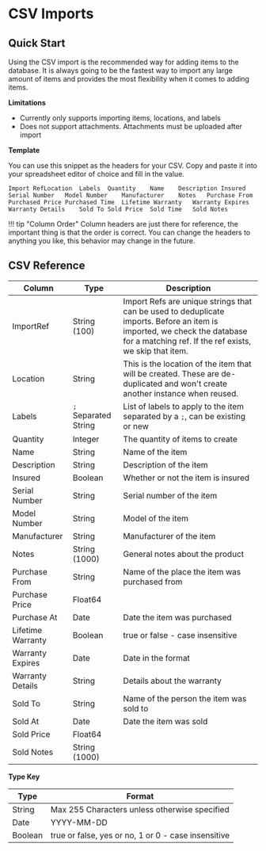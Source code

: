 # CSV Imports

## Quick Start

Using the CSV import is the recommended way for adding items to the database. It is always going to be the fastest way to import any large amount of items and provides the most flexibility when it comes to adding items.

**Limitations**

 - Currently only supports importing items, locations, and labels
 - Does not support attachments. Attachments must be uploaded after import

**Template**

You can use this snippet as the headers for your CSV. Copy and paste it into your spreadsheet editor of choice and fill in the value.

```csv
Import RefLocation	Labels	Quantity	Name	Description	Insured	Serial Number	Model Number	Manufacturer	Notes	Purchase From	Purchased Price	Purchased Time	Lifetime Warranty	Warranty Expires	Warranty Details	Sold To	Sold Price	Sold Time	Sold Notes
```

!!! tip "Column Order"
    Column headers are just there for reference, the important thing is that the order is correct. You can change the headers to anything you like, this behavior may change in the future.


## CSV Reference

| Column            | Type                 | Description                                                                                                                                                                         |
| ----------------- | -------------------- | ----------------------------------------------------------------------------------------------------------------------------------------------------------------------------------- |
| ImportRef         | String (100)         | Import Refs are unique strings that can be used to deduplicate imports. Before an item is imported, we check the database for a matching ref. If the ref exists, we skip that item. |
| Location          | String               | This is the location of the item that will be created. These are de-duplicated and won't create another instance when reused.                                                       |
| Labels            | `;` Separated String | List of labels to apply to the item separated by a `;`, can be existing or new                                                                                                      |
| Quantity          | Integer              | The quantity of items to create                                                                                                                                                     |
| Name              | String               | Name of the item                                                                                                                                                                    |
| Description       | String               | Description of the item                                                                                                                                                             |
| Insured           | Boolean              | Whether or not the item is insured                                                                                                                                                  |
| Serial Number     | String               | Serial number of the item                                                                                                                                                           |
| Model Number      | String               | Model of the item                                                                                                                                                                   |
| Manufacturer      | String               | Manufacturer of the item                                                                                                                                                            |
| Notes             | String (1000)        | General notes about the product                                                                                                                                                     |
| Purchase From     | String               | Name of the place the item was purchased from                                                                                                                                       |
| Purchase Price    | Float64              |                                                                                                                                                                                     |
| Purchase At       | Date                 | Date the item was purchased                                                                                                                                                         |
| Lifetime Warranty | Boolean              | true or false - case insensitive                                                                                                                                                    |
| Warranty Expires  | Date                 | Date in the format                                                                                                                                                                  |
| Warranty Details  | String               | Details about the warranty                                                                                                                                                          |
| Sold To           | String               | Name of the person the item was sold to                                                                                                                                             |
| Sold At           | Date                 | Date the item was sold                                                                                                                                                              |
| Sold Price        | Float64              |                                                                                                                                                                                     |
| Sold Notes        | String (1000)        |                                                                                                                                                                                     |

**Type Key**

| Type    | Format                                              |
| ------- | --------------------------------------------------- |
| String  | Max 255 Characters unless otherwise specified       |
| Date    | YYYY-MM-DD                                          |
| Boolean | true or false, yes or no, 1 or 0 - case insensitive |
